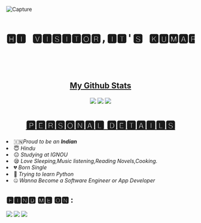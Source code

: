 ![Capture](https://user-images.githubusercontent.com/84949946/149785526-5a5fec37-dc58-49db-8883-ada14f0a9cd1.jpg)


<pre><h1 align="center">🅷🅸 🆅🅸🆂🅸🆃🅾🆁,🅸🆃'🆂 🅺🆄🅼🅰🆁 🆅🅸🅲🅺🆄!
                              <sub><b><i>💻 A Student but passionate in programming.</i></b></h1></sub></pre>
 
<h2 align="center"><u>My Github Stats</u></h2>
<p align="center">
 <img align="center" src="https://github-readme-stats.vercel.app/api?username=kumarvicku&count_private=true&show_icons=trueline_height=21&bg_color=0,EC6C6C,FFD479,FFFC79,73FA79&theme=graywhite">	
<img align="center" src="https://github-readme-stats.vercel.app/api/top-langs/?username=kumarvicku&layout=compact&bg_color=0,73FA79,73FDFF,7A81FF&theme=graywhite&langs_count=10&exclude_repo=kasweb,supremeFolio">

<img align="center" src="https://github-readme-streak-stats.herokuapp.com/?user=kumarvicku&theme=dracula">

</p>

<h1 align="center"><u>🅿🅴🆁🆂🅾🅽🅰🅻  🅳🅴🆃🅰🅸🅻🆂</u></h1>
<li> 🇮🇳<i>Proud to be an <b>Indian</b></i></li>
<li> 😇 <i>Hindu</i></li>
<li> 😐 <i>Studying at IGNOU</i></li>
<li> 😪 <i>Love Sleeping,Music listening,Reading Novels,Cooking.</i></li>
<li> 💔 <i>Born Single</i></li>
<li> 🐍 <i>Trying to learn Python</i></li>
<li> 🤐 <i>Wanna Become a Software Engineer or App Developer</i></li>

## 🅵🅸🅽🅳 🅼🅴 🅾🅽 :
<p align="left">
  <a href="https://github.com/kumarvicku"_blank"><img src="https://img.shields.io/badge/Github-kumarvicku-green?style=for-the-badge&logo=github"></a>
  <a href="https://www.instagram.com/v_for_vicku/" target="_blank"><img src="https://img.shields.io/badge/IG-%40v_for_vicku-red?style=for-the-badge&logo=instagram"></a>
  <a href="https://www.facebook.com/profile.php?id=100055525980457" target="_blank"><img src="https://img.shields.io/badge/Chat-Messenger-blue?style=for-the-badge&logo=facebook"></a>
</p>

<!---
 is a ✨ special ✨ repository because its `README.md` (this file) appears on your GitHub profile.
You can click the Preview link to take a look at your changes.
--->
